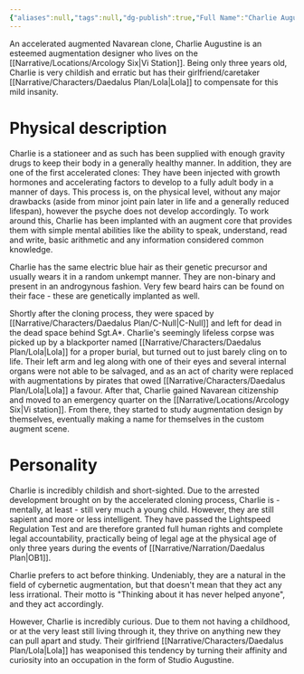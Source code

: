 ```yaml
---
{"aliases":null,"tags":null,"dg-publish":true,"Full Name":"Charlie Augustine","Pronouns":"they/them","Role":"Dreamer","Species":"Navarean","Gender":"Non-Binary","permalink":"/narrative/characters/daedalus-plan/charlie/","dgPassFrontmatter":true}
---
```



An accelerated augmented Navarean clone, Charlie Augustine is an esteemed augmentation designer who lives on the [[Narrative/Locations/Arcology Six\|Vi Station]]. Being only three years old, Charlie is very childish and erratic but has their girlfriend/caretaker [[Narrative/Characters/Daedalus Plan/Lola\|Lola]] to compensate for this mild insanity.

# Physical description

Charlie is a stationeer and as such has been supplied with enough gravity drugs to keep their body in a generally healthy manner. In addition, they are one of the first accelerated clones: They have been injected with growth hormones and accelerating factors to develop to a fully adult body in a manner of days. This process is, on the physical level, without any major drawbacks (aside from minor joint pain later in life and a generally reduced lifespan), however the psyche does not develop accordingly. To work around this, Charlie has been implanted with an augment core that provides them with simple mental abilities like the ability to speak, understand, read and write, basic arithmetic and any information considered common knowledge.

Charlie has the same electric blue hair as their genetic precursor and usually wears it in a random unkempt manner. They are non-binary and present in an androgynous fashion. Very few beard hairs can be found on their face - these are genetically implanted as well.

Shortly after the cloning process, they were spaced by [[Narrative/Characters/Daedalus Plan/C-Null\|C-Null]] and left for dead in the dead space behind Sgt.A*. Charlie's seemingly lifeless corpse was picked up by a blackporter named [[Narrative/Characters/Daedalus Plan/Lola\|Lola]] for a proper burial, but turned out to just barely cling on to life. Their left arm and leg along with one of their eyes and several internal organs were not able to be salvaged, and as an act of charity were replaced with augmentations by pirates that owed [[Narrative/Characters/Daedalus Plan/Lola\|Lola]] a favour. After that, Charlie gained Navarean citizenship and moved to an emergency quarter on the [[Narrative/Locations/Arcology Six\|Vi station]]. From there, they started to study augmentation design by themselves, eventually making a name for themselves in the custom augment scene.

# Personality

Charlie is incredibly childish and short-sighted. Due to the arrested development brought on by the accelerated cloning process, Charlie is - mentally, at least - still very much a young child. However, they are still sapient and more or less intelligent. They have passed the Lightspeed Regulation Test and are therefore granted full human rights and complete legal accountability, practically being of legal age at the physical age of only three years during the events of [[Narrative/Narration/Daedalus Plan\|OB1]].

Charlie prefers to act before thinking. Undeniably, they are a natural in the field of cybernetic augmentation, but that doesn't mean that they act any less irrational. Their motto is "Thinking about it has never helped anyone", and they act accordingly.

However, Charlie is incredibly curious. Due to them not having a childhood, or at the very least still living through it, they thrive on anything new they can pull apart and study. Their girlfriend [[Narrative/Characters/Daedalus Plan/Lola\|Lola]] has weaponised this tendency by turning their affinity and curiosity into an occupation in the form of Studio Augustine.